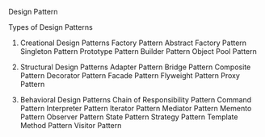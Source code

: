 Design Pattern 

Types of Design Patterns
1. Creational Design Patterns
Factory Pattern
Abstract Factory Pattern
Singleton Pattern
Prototype Pattern
Builder Pattern
Object Pool Pattern

2. Structural Design Patterns
Adapter Pattern
Bridge Pattern
Composite Pattern
Decorator Pattern
Facade Pattern
Flyweight Pattern
Proxy Pattern

3. Behavioral Design Patterns
Chain of Responsibility Pattern
Command Pattern
Interpreter Pattern
Iterator Pattern
Mediator Pattern
Memento Pattern
Observer Pattern
State Pattern
Strategy Pattern
Template Method Pattern
Visitor Pattern
